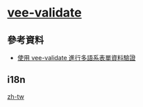 # [vee-validate](https://vee-validate.logaretm.com/v4/)

## 參考資料

-   [使用 vee-validate 進行多語系表單資料驗證](https://dotblogs.com.tw/wasichris/2018/08/30/003238)


## i18n

[zh-tw](https://github.com/logaretm/vee-validate/blob/vee-validate%404.1.16/packages/i18n/src/locale/zh_TW.json)

